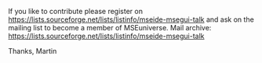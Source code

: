 If you like to contribute please register on
https://lists.sourceforge.net/lists/listinfo/mseide-msegui-talk
and ask on the mailing list to become a member of MSEuniverse.
Mail archive:
https://lists.sourceforge.net/lists/listinfo/mseide-msegui-talk

Thanks, Martin